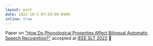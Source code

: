 ```yaml
---
layout: post
date: 2022-10-3 07:59:00-0400
inline: true
---
```


Paper on ["How Do Phonological Properties Affect Bilingual Automatic Speech Recognition?"](https://ieeexplore.ieee.org/document/10023156) accepted at [IEEE SLT 2022](https://slt2022.org) :tada: